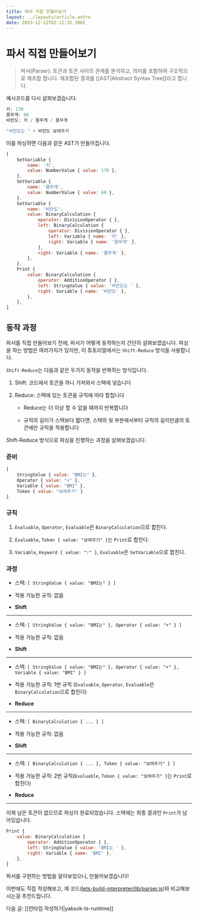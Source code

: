 ```yaml
---
title: 파서 직접 만들어보기
layout: ../layouts/article.astro
date: 2023-12-12T02:12:32.396Z
---
```


# 파서 직접 만들어보기

> 파서(Parser): 토큰과 토큰 사이의 관계를 분석하고, 의미를 포함하여 구조적으로 재조합 합니다. 재조합된 결과를 [[AST|Abstract Syntax Tree]]라고 합니다.

예시코드를 다시 살펴보겠습니다.

```javascript
키: 170
몸무게: 60
비만도: 키 / 몸무게 / 몸무게

"비만도는 " + 비만도 보여주기
```

이를 파싱하면 다음과 같은 AST가 만들어집니다.

```javascript
[
	SetVariable {
		name: '키',
		value: NumberValue { value: 170 },
    },
    SetVariable {
        name: '몸무게',
        value: NumberValue { value: 60 },
    },
    SetVariable {
        name: '비만도',
        value: BinaryCalculation {
            operator: DivisionOperator { },
            left: BinaryCalculation {
                operator: DivisionOperator { },
                left: Variable { name: '키' },
                right: Variable { name: '몸무게' },
            },
            right: Variable { name: '몸무게' },
        },
    },
    Print {
        value: BinaryCalculation {
            operator: AdditionOperator { },
            left: StringValue { value: '비만도는 ' },
            right: Variable { name: '비만도' },
        },
    },
]
```

## 동작 과정

파서를 직접 만들어보기 전에, 파서가 어떻게 동작하는지 간단히 살펴보겠습니다. 파싱을 하는 방법은 여러가지가 있지만, 이 튜토리얼에서는 `Shift-Reduce` 방식을 사용합니다.

`Shift-Reduce`는 다음과 같은 두가지 동작을 반복하는 방식입니다.

1. Shift: 코드에서 토큰을 하나 가져와서 스택에 넣습니다

2. Reduce: 스택에 있는 토큰을 규칙에 따라 합칩니다

   - Reduce는 더 이상 할 수 없을 때까지 반복합니다

   - 규칙의 길이가 스택보다 짧다면, 스택의 윗 부분에서부터 규칙의 길이만큼의 토큰에만 규칙을 적용합니다

Shift-Reduce 방식으로 파싱을 진행하는 과정을 살펴보겠습니다.

### 준비

```javascript
[
    StringValue { value: "BMI는" },
    Operator { value: "+" },
    Variable { value: "BMI" },
    Token { value: "보여주기" }
]
```

### 규칙

1. `Evaluable`, `Operator`, `Evaluable`은 `BinaryCalculation`으로 합친다.

2. `Evaluable`, `Token { value: "보여주기" }`는 `Print`로 합친다.

3. `Variable`, `Keyword { value: ":" }`, `Evaluable`은 `SetVariable`으로 합친다.

### 과정

- 스택: `[ StringValue { value: "BMI는" } ]`

- 적용 가능한 규칙: 없음

- **Shift**

---

- 스택: `[ StringValue { value: "BMI는" }, Operator { value: "+" } ]`

- 적용 가능한 규칙: 없음

- **Shift**

---

- 스택: `[ StringValue { value: "BMI는" }, Operator { value: "+" }, Variable { value: "BMI" } ]`

- 적용 가능한 규칙: 1번 규칙 (`Evaluable`, `Operator`, `Evaluable`은 `BinaryCalculation`으로 합친다)

- **Reduce**

---

- 스택: `[ BinaryCalculation { ... } ]`

- 적용 가능한 규칙: 없음

- **Shift**

---

- 스택: `[ BinaryCalculation { ... }, Token { value: "보여주기" } ]`

- 적용 가능한 규칙: 2번 규칙(`Evaluable`, `Token { value: "보여주기" }`는 `Print`로 합친다)

- **Reduce**

---

이제 남은 토큰이 없으므로 파싱이 완료되었습니다. 스택에는 최종 결과인 `Print`가 남아있습니다.

```javascript
Print {
    value: BinaryCalculation {
        operator: AdditionOperator { },
        left: StringValue { value: 'BMI는 ' },
        right: Variable { name: 'BMI' },
    },
}
```

파서를 구현하는 방법을 알아보았으니, 만들어보겠습니다!

이번에도 직접 작성해보고, 제 코드([lets-build-interpreter/lib/parser.js](https://github.com/rycont/lets-build-interpreter/blob/main/lib/parser.js))와 비교해보시는걸 추천드립니다.

다음 글: [[런타임 작성하기|yaksok-ts-runtime]]
